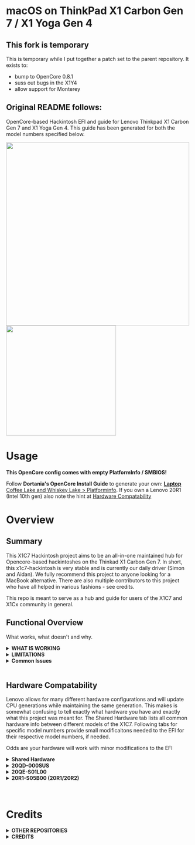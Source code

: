 # macOS on ThinkPad X1 Carbon Gen 7 / X1 Yoga Gen 4

## This fork is temporary

This is temporary while I put together a patch set to the parent repository. It exists to:

* bump to OpenCore 0.8.1
* suss out bugs in the X1Y4
* allow support for Monterey

## Original README follows:

OpenCore-based Hackintosh EFI and guide for Lenovo Thinkpad X1 Carbon Gen 7 and X1 Yoga Gen 4. This guide has been generated for both the model numbers specified below.

<p float="center">
  <img src="./docs/macOS-overview.png" width="500" />
  <img src="./docs/laptop-image.png" width="300" /> 
</p>


# Usage
**This OpenCore config comes with empty PlatformInfo / SMBIOS!**

Follow **Dortania's OpenCore Install Guide** to generate your own: [**Laptop** Coffee Lake and Whiskey Lake > Platforminfo](https://dortania.github.io/OpenCore-Install-Guide/config-laptop.plist/coffee-lake.html#platforminfo). If you own a Lenovo 20R1 (Intel 10th gen) also note the hint at [Hardware Compatability](https://github.com/aidanchandra/x1c7-hackintosh#hardware-compatability)
<br />

# Overview
## Summary

This X1C7 Hackintosh project aims to be an all-in-one maintained hub for Opencore-based hackintoshes on the Thinkad X1 Carbon Gen 7. In short, this x1c7-hackintosh is very stable and is currently our daily driver (Simon and Aidan). We fully recommend this project to anyone looking for a MacBook alternative. There are also multiple contributors to this project who have all helped in various fashions - see credits.

This repo is meant to serve as a hub and guide for users of the X1C7 and X1Cx community in general.
<br />


## Functional Overview
What works, what doesn't and why.
<details>
<summary><strong> WHAT IS WORKING </strong></summary>

### Install
| working | Device / Step                             | Comment            |
|:-------:|:------------------------------------------|:-------------------|
| ✅ | Booting macOS installer                        |                    |
| ✅ | Installed to HD                                |                    |
| ✅ | Installed to HD and Dualbooting Windows on the same drive Windows                                | Use [this](https://www.youtube.com/watch?v=ztxHRGdX0Sw&t=3s) guide to setup dualboot on the same drive|

### Post-Install

| working | Device / Step                             | Comment            |
|:-------:|:------------------------------------------|:-------------------|
| ✅ | Graphics                                       | Requires `WhateverGreen.kext` |
| ✅ | Touchpad                                       | Requires ``VoodooGPIO, VoodooI2CServices,VoodooInput`` This was very trial-and-error based and I reccomend looking at our config.plist. Order and location matter. |
| ✅ | Trackpoint                                     | Requires ``VoodooPS2`` |
| ✅ | Keyboard                                       | Requires ``VoodooPS2`` |
| ✅ | Keyboard-Multimedia Fn keys                    | Requires `YogaSMC.kext` + **TODO: Add ACPI here** and [YogaSMC-App](https://github.com/zhen-zen/YogaSMC) |
| ✅ | WiFi                                           | Native WiFi with `AirportItlwm.kext` - no companion app required |
| ✅ | Bluetooth                                      | `IntelBluetoothFirmware.kext` and `IntelBluetoothInjector.kext` <br> ⚠️ audio input (e.g. of headset) is not working, see [#3](https://github.com/aidanchandra/x1c7-hackintosh/issues/3) |
| ❌ | WWAN                                           | DISABLED at BIOS to conserve power|
| ✅ | Ethernet                                       | `IntelMausi.kext` for bundled USB-C adapter |
| ✅ | Hibernation                                    | ``hibernatemode=3`` |
| ✅ | HDMI output                                    | Requires **WEG?** |
| ✅ | USB A / USB C                                  | |
| ✅ | Thunderbolt 3                                  | Tested with a Vega 64 EGUP in a Razer Core X Enclosure, requires TB3 BIOS Assist to be ENABLED|
| ✅| Webcam                                          | _checked on 2021-02-19_ |
| ✅ | Audio                                          | ✅ _Internal Speaker_ and _Headphones_ / _Line in_ <br> ⚠️ _Internal Microphone_ not working <br> Realtek ALC285, layout 11, 21, 31 (all seem to work equal) **TODO supported layouts have changed** ➡️ ``boot-args: alcid=71`` |
| ✅ | iCloud (App Store, iMessage, FaceTime, etc)    | All iServices work |
| ❓ | HiDPI, Handoff, Sidecar                        | Handoff/sidecar sporadic function. Would not rely on these |
| ❌ | Fingerprint Reader                             | Disabled in BIOS to save power |
| ✅ | Power Management Optimizations                 | Fully working with CPUFriend and CPUFriendFriend, more options with YogaSMC to come |
| ✅ | Intel SpeedStep                                | Fully working (Higher performance when plugged in, lower when on battery, tested with GeekBench 5) |

> ✅ Fully functional; ❓ Untested/Intermittent (might work); ❌ Non-functional

</details>


<details>
<summary><strong> LIMITATIONS </strong></summary>
  
Limitations what is not working as expected or improvements:

 - **Bluetooth**: [General Limiations of IntelBluetoothFirmware](https://openintelwireless.github.io/IntelBluetoothFirmware/FAQ.html) + [Bluetooth Headsets No Mic #3](https://github.com/aidanchandra/x1c7-hackintosh/issues/3) 

</details>

<details>
<summary><strong> Common Issues </strong></summary>
  
gioLockscreenState error is a common one working with uncommon iGPUs (like our UHD 620)
See issue #11 for solution

</details>

<br />

## Hardware Compatability
Lenovo allows for many different hardware configurations and will update CPU generations while maintaining the same generation. This makes is somewhat confusing to tell exactly what hardware you have and exactly what this project was meant for. The Shared Hardware tab lists all common hardware info between different models of the X1C7. Following tabs for specific model numbers provide small modificaitons needed to the EFI for their respective model numbers, if needed.

Odds are your hardware will work with minor modifications to the EFI



<details>
<summary><strong> Shared Hardware </strong></summary>

**Again: These are the hardware specs of `20QES01L00` and `20QD-000SUS`:**
Refer to [ThinkPad_X1_Carbon_7th_Gen_Spec.PDF](https://github.com/suhrmann/x1c7-hackintosh/blob/master/docs/references/ThinkPad_X1_Carbon_7th_Gen_Spec.PDF) for possible stock ThinkPad X1 7th Gen configurations. <br>
Source: [Lenovo Product Specification Reference (PSREF) [psref.lenovo.com]](https://psref.lenovo.com/Product/ThinkPad/ThinkPad_X1_Carbon_7th_Gen)


|                  |                 |
| :--------------- | :-------------- |
| **Ports**        | 2x USB 3.1 Gen 1 (Right USB Always On) |
|                  | 2x USB 3.1 Type-C Gen 2 / Thunderbolt 3 (Power Delivery and DisplayPort) [Max 5120x2880 @60Hz] |
|                  | HDMI 1.4b (Max 4096x2160 @24Hz) |                 |
| **Ethernet**     | via ThinkPad Ethernet Extension Adapter Gen 2: I219-LM Ethernet (vPro) |
| **WLAN + BT**    | Intel Wireless-AC 9560, Wi-Fi 2x2 802.11ac + Bluetooth 5.0 |
| **WWAN(optional)** | Nothing else supported, no adapters, nothing. Locked by BIOS |
| **Display**      | 14.0" (355mm) HDR HD (1920 x 1080) |
| **Camera**       | IR and HD720p camera with ThinkShutte. Chicony manufacturer |
| **Audio**        | Realtek ALC3286 codec <br> Linux: ``Realtek ALC285``, layout 11, 21, 31 ; [@acidanthera/AppleALC > Supported codecs [Github]](https://github.com/acidanthera/AppleALC/wiki/Supported-codecs) |
| **Fingerprint reader** | ✔️ |
| **NFC (optional)** | ✔️ |

**Further Specs:**
 - Keyboard: PS/2
 - TrackPoint: PS/2, included alongside te PS2 Keyboard
 - TrackPad: Synaptics enabled i2c
 - **Thunderbolt:**  Intel JHL6540 (Alpine Ridge 4C) Thunderbolt 3 Bridge with what appears to be native MacOS Support

 **NOTE:** The WWAN M.2 slot does **NOT** support SSDs. "If you do manage to fit something in there, you'll be presented with this whitelist error when you try and power the laptop on" [source and photos by @acoutts [Github]](https://github.com/acoutts/x1c7-hackintosh#edit-jan-2-2020) You can modify the bios if you really need the extra SSD.
</details>

<details>
<summary><strong> 20QD-000SUS </strong></summary>
Tested functioning as expected with provided EFI (Aidan's Machine)

| Processor Number                                                                                                                   | Code Name    | # of Cores | # of Threads | Base Frequency | Max Turbo Frequency | Cache | Memory Types | Graphics      |
| :--------------------------------------------------------------------------------------------------------------------------------- | :----------- | :--------- | :----------- | :------------- | :------------------ | :---- | :----------- | :------------ |
| [i7-8665U](https://ark.intel.com/content/www/us/en/ark/products/193563/intel-core-i7-8665u-processor-8m-cache-up-to-4-80-ghz.html) | Whiskey Lake <br>(based on Coffee Lake) | 4          | 8            | 1.9 GHz        | 4.8 GHz             | 8 MB  | LPDDR3-2133  | Intel UHD 620 |

</details>
<details>
<summary><strong> 20QE-S01L00 </strong></summary>
Tested functioning as expected with provided EFI (Simon's Machine)

| Processor Number                                                                                                                   | Code Name    | # of Cores | # of Threads | Base Frequency | Max Turbo Frequency | Cache | Memory Types | Graphics      |
| :--------------------------------------------------------------------------------------------------------------------------------- | :----------- | :--------- | :----------- | :------------- | :------------------ | :---- | :----------- | :------------ |
| [i7-8565U](https://ark.intel.com/content/www/us/en/ark/products/149091/intel-core-i7-8565u-processor-8m-cache-up-to-4-60-ghz.html) | Whiskey Lake <br>(based on Coffee Lake) | 4          | 8            | 1.8 GHz        | 4.6 GHz             | 8 MB  | LPDDR3-2133  | Intel UHD 620 |
</details>

<details>
<summary><strong> 20R1-S05B00 (20R1/20R2) </strong></summary>
Tested functioning as expected with the FOLLOWING MODIFICATIONS
  
```
Cpuid1Data: EC060800 00000000 00000000 00000000
Cpuid1Mask: FFFFFFFF 00000000 00000000 00000000
```

(Credit to @muhchaudhary)

| Processor Number                                                                                                                   | Code Name    | # of Cores | # of Threads | Base Frequency | Max Turbo Frequency | Cache | Memory Types | Graphics      |
| :--------------------------------------------------------------------------------------------------------------------------------- | :----------- | :--------- | :----------- | :------------- | :------------------ | :---- | :----------- | :------------ |
| [i7-10710u](https://ark.intel.com/content/www/us/en/ark/products/196448/intel-core-i7-10710u-processor-12m-cache-up-to-4-70-ghz.html) | Whiskey Lake <br>(based on Coffee Lake) | 6          | 12            | 1.1 GHz        | 4.7 GHz             | 12 MB  | LPDDR3-2133  | Intel® UHD Graphics for 10th Gen Intel® Processors |
</details>
<br /><br />


<!---
# Guide and Resources

There exists a plethora of much more detailed and well maintained guides using Opencore to get MacOS running on a PC. This guide will reference certian parts of those guides frequently for this reason. 


<details>
<summary><strong> Getting Started </strong></summary>

1. [Dortania's Guides](https://dortania.github.io/getting-started/) are the gold standard. We can safely ignore the hardware support function as those are for people who can choose their hardware - we can't with a laptop (yet).
</details> 

<details>
<summary><strong> Create USB Installer </strong></summary>

1. Create a MacOS Catalina Installer on an external USB drive using GibMacOS or using a reagular Mac and the app store. 
2. Mount 

</details> 

<details>
<summary><strong> Getting Started </strong></summary>
</details> 
--->

# Credits
<details>
<summary><strong> OTHER REPOSITORIES </strong></summary>
<br>

- x1c7-hackintosh repositories:
    - [suhrmann/x1c7-hackintosh](https://github.com/suhrmann/x1c7-hackintosh) [fork of tylernguyen/x1c6-hackintosh] _predecessor of this repo_
- x1c6-hackintosh repositories:
    - [tylernguyen/x1c6-hackintosh](https://github.com/tylernguyen/x1c6-hackintosh) 
    - [benbender/x1c6-hackintosh](https://github.com/benbender/x1c6-hackintosh)
    - [zhtengw/EFI-for-X1C6-hackintosh](https://github.com/zhtengw/EFI-for-X1C6-hackintosh)
- t480-hackintosh repositories:
    - [EETagent/T480-OpenCore-Hackintosh](https://github.com/EETagent/T480-OpenCore-Hackintosh)
</details> 

<details>
<summary><strong> CREDITS </strong></summary>
    
**[Acidanthera](https://github.com/acidanthera)** <br> 
For bringing us [OpenCore](https://github.com/acidanthera/OpenCorePkg) and maintaining all the essential kexts, 
like [VirtualSMC](https://github.com/acidanthera/VirtualSMC), [Lilu](https://github.com/acidanthera/Lilu), [WhateverGreen](https://github.com/acidanthera/WhateverGreen), and many many more! 

**Tyler Nguyen [@tylernguyen](https://github.com/tylernguyen)** <br>
 - for his groundwork on [macOS on Thinkpad X1 Carbon 6th Generation, Model 20KH*](
https://github.com/tylernguyen/x1c6-hackintosh)
 - and [lots of documentation](https://github.com/tylernguyen/x1c6-hackintosh/tree/master/docs) about Lenovo and ThinkPads

**[Dortania](https://dortania.github.io/)** <br> 
for his awesome OpenCore guides - here to mention [Dortania's OpenCore Install Guide](https://dortania.github.io/OpenCore-Install-Guide/) 
and [OpenCore Post-Install](https://dortania.github.io/OpenCore-Post-Install/)
</details>
